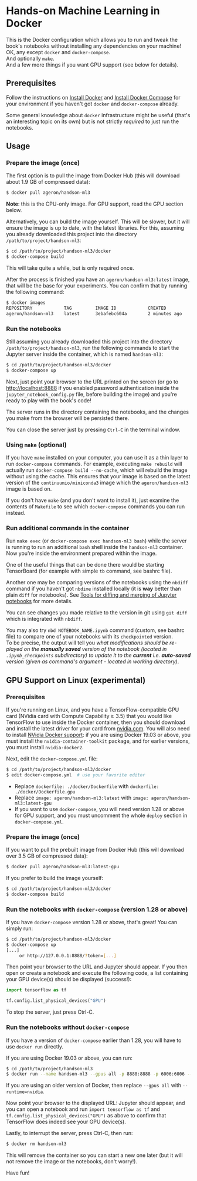 
# Hands-on Machine Learning in Docker

This is the Docker configuration which allows you to run and tweak the book's notebooks without installing any dependencies on your machine!<br/>OK, any except `docker` and `docker-compose`.<br />And optionally `make`.<br />And a few more things if you want GPU support (see below for details).

## Prerequisites

Follow the instructions on [Install Docker](https://docs.docker.com/engine/installation/) and [Install Docker Compose](https://docs.docker.com/compose/install/) for your environment if you haven't got `docker` and `docker-compose` already.

Some general knowledge about `docker` infrastructure might be useful (that's an interesting topic on its own) but is not strictly *required* to just run the notebooks.

## Usage

### Prepare the image (once)

The first option is to pull the image from Docker Hub (this will download about 1.9 GB of compressed data):

```bash
$ docker pull ageron/handson-ml3
```

**Note**: this is the CPU-only image. For GPU support, read the GPU section below.

Alternatively, you can build the image yourself. This will be slower, but it will ensure the image is up to date, with the latest libraries. For this, assuming you already downloaded this project into the directory `/path/to/project/handson-ml3`:

```bash
$ cd /path/to/project/handson-ml3/docker
$ docker-compose build
```

This will take quite a while, but is only required once.

After the process is finished you have an `ageron/handson-ml3:latest` image, that will be the base for your experiments. You can confirm that by running the following command:

```bash
$ docker images
REPOSITORY            TAG         IMAGE ID            CREATED             SIZE
ageron/handson-ml3    latest      3ebafebc604a        2 minutes ago       4.87GB
```

### Run the notebooks

Still assuming you already downloaded this project into the directory `/path/to/project/handson-ml3`, run the following commands to start the Jupyter server inside the container, which is named `handson-ml3`:

```bash
$ cd /path/to/project/handson-ml3/docker
$ docker-compose up
```

Next, just point your browser to the URL printed on the screen (or go to <http://localhost:8888> if you enabled password authentication inside the `jupyter_notebook_config.py` file, before building the image) and you're ready to play with the book's code!

The server runs in the directory containing the notebooks, and the changes you make from the browser will be persisted there.

You can close the server just by pressing `Ctrl-C` in the terminal window.

### Using `make` (optional)

If you have `make` installed on your computer, you can use it as a thin layer to run `docker-compose` commands. For example, executing `make rebuild` will actually run `docker-compose build --no-cache`, which will rebuild the image without using the cache. This ensures that your image is based on the latest version of the `continuumio/miniconda3` image which the `ageron/handson-ml3` image is based on.

If you don't have `make` (and you don't want to install it), just examine the contents of `Makefile` to see which `docker-compose` commands you can run instead.

### Run additional commands in the container

Run `make exec` (or `docker-compose exec handson-ml3 bash`) while the server is running to run an additional `bash` shell inside the `handson-ml3` container. Now you're inside the environment prepared within the image.

One of the useful things that can be done there would be starting TensorBoard (for example with simple `tb` command, see bashrc file).

Another one may be comparing versions of the notebooks using the `nbdiff` command if you haven't got `nbdime` installed locally (it is **way** better than plain `diff` for notebooks). See [Tools for diffing and merging of Jupyter notebooks](https://github.com/jupyter/nbdime) for more details.

You can see changes you made relative to the version in git using `git diff` which is integrated with `nbdiff`.

You may also try `nbd NOTEBOOK_NAME.ipynb` command (custom, see bashrc file) to compare one of your notebooks with its `checkpointed` version.<br/>
To be precise, the output will tell you *what modifications should be re-played on the **manually saved** version of the notebook (located in `.ipynb_checkpoints` subdirectory) to update it to the **current** i.e. **auto-saved** version (given as command's argument - located in working directory)*.

## GPU Support on Linux (experimental)

### Prerequisites

If you're running on Linux, and you have a TensorFlow-compatible GPU card (NVidia card with Compute Capability ≥ 3.5) that you would like TensorFlow to use inside the Docker container, then you should download and install the latest driver for your card from [nvidia.com](https://www.nvidia.com/Download/index.aspx?lang=en-us). You will also need to install [NVidia Docker support](https://github.com/NVIDIA/nvidia-docker): if you are using Docker 19.03 or above, you must install the `nvidia-container-toolkit` package, and for earlier versions, you must install `nvidia-docker2`.

Next, edit the `docker-compose.yml` file:

```bash
$ cd /path/to/project/handson-ml3/docker
$ edit docker-compose.yml  # use your favorite editor
```

* Replace `dockerfile: ./docker/Dockerfile` with `dockerfile: ./docker/Dockerfile.gpu`
* Replace `image: ageron/handson-ml3:latest` with `image: ageron/handson-ml3:latest-gpu`
* If you want to use `docker-compose`, you will need version 1.28 or above for GPU support, and you must uncomment the whole `deploy` section in `docker-compose.yml`. 

### Prepare the image (once)

If you want to pull the prebuilt image from Docker Hub (this will download over 3.5 GB of compressed data):

```bash
$ docker pull ageron/handson-ml3:latest-gpu
```

If you prefer to build the image yourself:

```bash
$ cd /path/to/project/handson-ml3/docker
$ docker-compose build
```

### Run the notebooks with `docker-compose` (version 1.28 or above)

If you have `docker-compose` version 1.28 or above, that's great! You can simply run:

```bash
$ cd /path/to/project/handson-ml3/docker
$ docker-compose up
[...]
     or http://127.0.0.1:8888/?token=[...]
```

Then point your browser to the URL and Jupyter should appear. If you then open or create a notebook and execute the following code, a list containing your GPU device(s) should be displayed (success!):

```python
import tensorflow as tf

tf.config.list_physical_devices("GPU")
```

To stop the server, just press Ctrl-C.

### Run the notebooks without `docker-compose`

If you have a version of `docker-compose` earlier than 1.28, you will have to use `docker run` directly.

If you are using Docker 19.03 or above, you can run:

```bash
$ cd /path/to/project/handson-ml3
$ docker run --name handson-ml3 --gpus all -p 8888:8888 -p 6006:6006 --log-opt mode=non-blocking --log-opt max-buffer-size=50m -v `pwd`:/home/devel/handson-ml3 ageron/handson-ml3:latest-gpu /opt/conda/envs/homl3/bin/jupyter notebook --ip='0.0.0.0' --port=8888 --no-browser
```

If you are using an older version of Docker, then replace `--gpus all` with `--runtime=nvidia`.

Now point your browser to the displayed URL: Jupyter should appear, and you can open a notebook and run `import tensorflow as tf` and `tf.config.list_physical_devices("GPU")` as above to confirm that TensorFlow does indeed see your GPU device(s).

Lastly, to interrupt the server, press Ctrl-C, then run:

```bash
$ docker rm handson-ml3
```

This will remove the container so you can start a new one later (but it will not remove the image or the notebooks, don't worry!).

Have fun!
